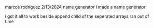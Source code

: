 marcos rodriguez
2/13/2024
name generator 
i made a name generator

i got it all to work beside append child of the seperated arrays ran out of time